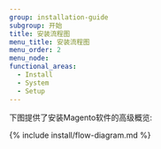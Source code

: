 ```yaml
---
group: installation-guide
subgroup: 开始
title: 安装流程图
menu_title: 安装流程图
menu_order: 2
menu_node:
functional_areas:
  - Install
  - System
  - Setup
---
```


下图提供了安装Magento软件的高级概览:

{% include install/flow-diagram.md %}